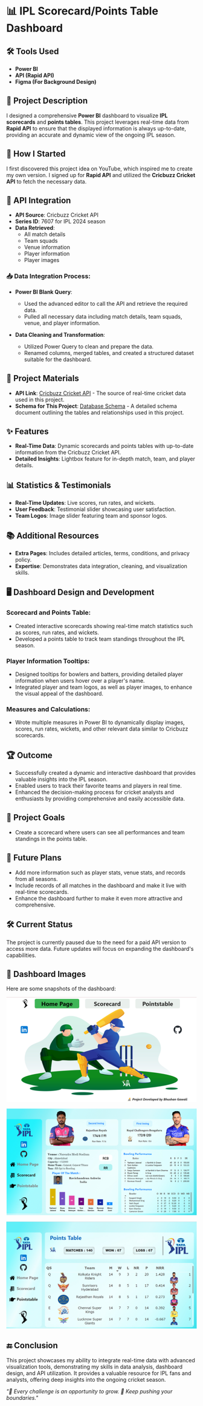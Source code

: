 # 📊 IPL Scorecard/Points Table Dashboard

## 🛠 Tools Used
- **Power BI**
- **API (Rapid API)**
- **Figma (For Background Design)**

## 📝 Project Description

I designed a comprehensive **Power BI** dashboard to visualize **IPL scorecards** and **points tables**. This project leverages real-time data from **Rapid API** to ensure that the displayed information is always up-to-date, providing an accurate and dynamic view of the ongoing IPL season.

## 🚀 How I Started

I first discovered this project idea on YouTube, which inspired me to create my own version. I signed up for **Rapid API** and utilized the **Cricbuzz Cricket API** to fetch the necessary data.

## 🔗 API Integration

- **API Source**: Cricbuzz Cricket API
- **Series ID**: 7607 for IPL 2024 season
- **Data Retrieved**:
  - All match details
  - Team squads
  - Venue information
  - Player information
  - Player images

### 📥 Data Integration Process:

- **Power BI Blank Query**:
  - Used the advanced editor to call the API and retrieve the required data.
  - Pulled all necessary data including match details, team squads, venue, and player information.

- **Data Cleaning and Transformation**:
  - Utilized Power Query to clean and prepare the data.
  - Renamed columns, merged tables, and created a structured dataset suitable for the dashboard.

## 🧩 Project Materials

- **API Link**: [Cricbuzz Cricket API](https://rapidapi.com/cricbuzz-cricket-api) - The source of real-time cricket data used in this project.
- **Schema for This Project**: [Database Schema](link-to-schema-document) - A detailed schema document outlining the tables and relationships used in this project.

## ✨ Features

- **Real-Time Data**: Dynamic scorecards and points tables with up-to-date information from the Cricbuzz Cricket API.
- **Detailed Insights**: Lightbox feature for in-depth match, team, and player details.

## 📊 Statistics & Testimonials

- **Real-Time Updates**: Live scores, run rates, and wickets.
- **User Feedback**: Testimonial slider showcasing user satisfaction.
- **Team Logos**: Image slider featuring team and sponsor logos.

## 📚 Additional Resources

- **Extra Pages**: Includes detailed articles, terms, conditions, and privacy policy.
- **Expertise**: Demonstrates data integration, cleaning, and visualization skills.

## 🖥️ Dashboard Design and Development

### Scorecard and Points Table:
- Created interactive scorecards showing real-time match statistics such as scores, run rates, and wickets.
- Developed a points table to track team standings throughout the IPL season.

### Player Information Tooltips:
- Designed tooltips for bowlers and batters, providing detailed player information when users hover over a player's name.
- Integrated player and team logos, as well as player images, to enhance the visual appeal of the dashboard.

### Measures and Calculations:
- Wrote multiple measures in Power BI to dynamically display images, scores, run rates, wickets, and other relevant data similar to Cricbuzz scorecards.

## 🏆 Outcome

- Successfully created a dynamic and interactive dashboard that provides valuable insights into the IPL season.
- Enabled users to track their favorite teams and players in real time.
- Enhanced the decision-making process for cricket analysts and enthusiasts by providing comprehensive and easily accessible data.

## 🎯 Project Goals

- Create a scorecard where users can see all performances and team standings in the points table.

## 📅 Future Plans

- Add more information such as player stats, venue stats, and records from all seasons.
- Include records of all matches in the dashboard and make it live with real-time scorecards.
- Enhance the dashboard further to make it even more attractive and comprehensive.

## 🛠️ Current Status

The project is currently paused due to the need for a paid API version to access more data. Future updates will focus on expanding the dashboard's capabilities.

## 📸 Dashboard Images

Here are some snapshots of the dashboard:

![Dashboard Page 1](https://github.com/Bhushan148/IPL-Scorecard-Points-Table-Dashboard/blob/main/Other%20Resource/Page%201.png)

![Dashboard Page 2](https://github.com/Bhushan148/IPL-Scorecard-Points-Table-Dashboard/blob/main/Other%20Resource/Page2.png)

![Dashboard Page 3](https://github.com/Bhushan148/IPL-Scorecard-Points-Table-Dashboard/blob/main/Other%20Resource/Page%203.png)


## 🔚 Conclusion

This project showcases my ability to integrate real-time data with advanced visualization tools, demonstrating my skills in data analysis, dashboard design, and API utilization. It provides a valuable resource for IPL fans and analysts, offering deep insights into the ongoing cricket season.

*"💪 Every challenge is an opportunity to grow. 🚀 Keep pushing your boundaries."*

